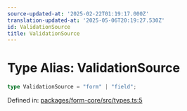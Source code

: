 ```yaml
---
source-updated-at: '2025-02-22T01:19:17.000Z'
translation-updated-at: '2025-05-06T20:19:27.530Z'
id: ValidationSource
title: ValidationSource
---
```


<!-- DO NOT EDIT: this page is autogenerated from the type comments -->

# Type Alias: ValidationSource

```ts
type ValidationSource = "form" | "field";
```

Defined in: [packages/form-core/src/types.ts:5](https://github.com/TanStack/form/blob/main/packages/form-core/src/types.ts#L5)
